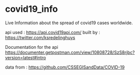 # covid19_info
Live Information about the spread of covid19 cases worldwide.

api used :
https://api.covid19api.com/
built by :
https://twitter.com/ksredelinghuys

Documentation for the api
https://documenter.getpostman.com/view/10808728/SzS8rjbc?version=latest#intro

data from :
https://github.com/CSSEGISandData/COVID-19

